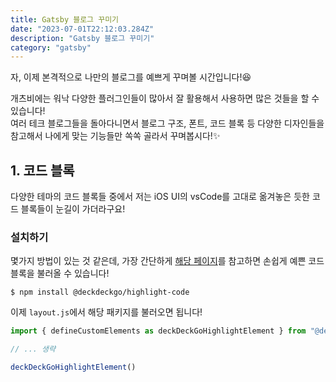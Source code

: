 ```yaml
---
title: Gatsby 블로그 꾸미기
date: "2023-07-01T22:12:03.284Z"
description: "Gatsby 블로그 꾸미기"
category: "gatsby"
---
```


자, 이제 본격적으로 나만의 블로그를 예쁘게 꾸며볼 시간입니다!😆

개츠비에는 워낙 다양한 플러그인들이 많아서 잘 활용해서 사용하면 많은 것들을 할 수 있습니다!<br/>
여러 테크 블로그들을 돌아다니면서 블로그 구조, 폰트, 코드 블록 등 다양한 디자인들을 참고해서 나에게 맞는 기능들만 쏙쏙 골라서 꾸며봅시다!✨


## 1. 코드 블록

다양한 테마의 코드 블록들 중에서 저는 iOS UI의 vsCode를 고대로 옮겨놓은 듯한 코드 블록들이 눈길이 가더라구요!


### 설치하기

몇가지 방법이 있는 것 같은데, 가장 간단하게 [해당 페이지](https://docs.deckdeckgo.com/?path=/docs/components-highlight-code--highlight-code)를 참고하면 손쉽게 예쁜 코드 블록을 불러올 수 있습니다! 


```shell
$ npm install @deckdeckgo/highlight-code
```

이제 `layout.js`에서 해당 패키지를 불러오면 됩니다!

```js
import { defineCustomElements as deckDeckGoHighlightElement } from "@deckdeckgo/highlight-code/dist/loader"

// ... 생략

deckDeckGoHighlightElement()
```



